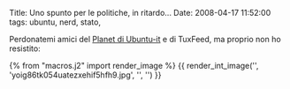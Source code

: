 Title: Uno spunto per le politiche, in ritardo...
Date:  2008-04-17 11:52:00
tags: ubuntu, nerd, stato,

Perdonatemi amici del [Planet di Ubuntu-it][1] e di TuxFeed, ma proprio non ho resistito: 

{% from "macros.j2" import render_image %}
{{ render_int_image('', 'yoig86tk054uatezxehif5hfh9.jpg', '', '') }}

   [1]: http://planet.ubuntu-it.org/

